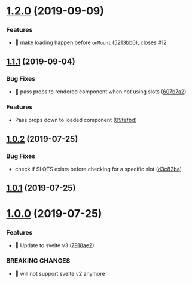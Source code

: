 # [1.2.0](https://github.com/kaisermann/svelte-loadable/compare/v1.1.1...v1.2.0) (2019-09-09)


### Features

* 🎸 make loading happen before `onMount` ([5213bb0](https://github.com/kaisermann/svelte-loadable/commit/5213bb0)), closes [#12](https://github.com/kaisermann/svelte-loadable/issues/12)



## [1.1.1](https://github.com/kaisermann/svelte-loadable/compare/v1.0.2...v1.1.1) (2019-09-04)


### Bug Fixes

* 🐛 pass props to rendered component when not using slots ([607b7a2](https://github.com/kaisermann/svelte-loadable/commit/607b7a2))


### Features

* Pass props down to loaded component ([09fefbd](https://github.com/kaisermann/svelte-loadable/commit/09fefbd))



## [1.0.2](https://github.com/kaisermann/svelte-loadable/compare/v1.0.1...v1.0.2) (2019-07-25)


### Bug Fixes

* check if SLOTS exists before checking for a specific slot ([d3c82ba](https://github.com/kaisermann/svelte-loadable/commit/d3c82ba))



## [1.0.1](https://github.com/kaisermann/svelte-loadable/compare/v1.0.0...v1.0.1) (2019-07-25)



# [1.0.0](https://github.com/kaisermann/svelte-loadable/compare/7918ae2...v1.0.0) (2019-07-25)


### Features

* 🎸 Update to svelte v3 ([7918ae2](https://github.com/kaisermann/svelte-loadable/commit/7918ae2))


### BREAKING CHANGES

* 🧨 will not support svelte v2 anymore



